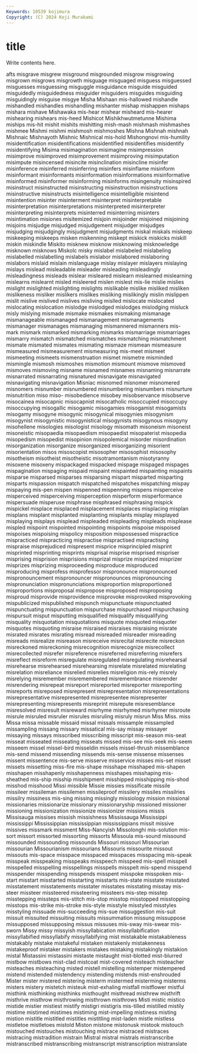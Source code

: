 ```yaml
---
Keywords: 10539 kojimura
Copyright: (C) 2024 Koji Murakami
---
```


# title

Write contents here.



afts misgrave misgrew misground misgrounded misgrow misgrowing misgrown
misgrows misgrowth misguage misguaged misguess misguessed misguesses misguessing misguggle misguidance
misguide misguided misguidedly misguidedness misguider misguiders misguides misguiding misguidingly misguise
misgye Misha Mishaan mis-hallowed mishandle mishandled mishandles mishandling mishanter mishap
mishappen mishaps mishara mishave Mishawaka mis-hear mishear misheard mis-hearer mishearing
mishears mis-heed Mishicot Mishikhwutmetunne Mishima miships mis-hit mishit mishits mishitting
mish-mash mishmash mishmashes mishmee Mishmi mishmi mishmosh mishmoshes Mishna Mishnah
mishnah Mishnaic Mishnayoth Mishnic Mishnical mis-hold Mishongnovi mis-humility misidentification misidentifications
misidentified misidentifies misidentify misidentifying Misima misimagination misimagine misimpression misimprove misimproved
misimprovement misimproving misimputation misimpute misincensed misincite misinclination misincline misinfer misinference
misinferred misinferring misinfers misinflame misinform misinformant misinformants misinformation misinformations misinformative
misinformed misinformer misinforming misinforms misingenuity misinspired misinstruct misinstructed misinstructing misinstruction
misinstructions misinstructive misinstructs misintelligence misintelligible misintend misintention misinter misinterment misinterpret
misinterpretable misinterpretation misinterpretations misinterpreted misinterpreter misinterpreting misinterprets misinterred misinterring misinters
misintimation misiones misitemized misjoin misjoinder misjoined misjoining misjoins misjudge misjudged
misjudgement misjudger misjudges misjudging misjudgingly misjudgment misjudgments miskal miskals miskeep
miskeeping miskeeps misken miskenning miskept miskick miskicks miskill miskin miskindle
Miskito misknew misknow misknowing misknowledge misknown misknows Miskolc misky mislabel
mislabeled mislabeling mislabelled mislabelling mislabels mislabor mislabored mislaboring mislabors mislaid
mislain mislanguage mislay mislayer mislayers mislaying mislays mislead misleadable misleader
misleading misleadingly misleadingness misleads mislear misleared mislearn mislearned mislearning mislearns
mislearnt misled misleered mislen mislest mis-lie mislie mislies mislight mislighted
mislighting mislights mislikable mislike misliked misliken mislikeness misliker mislikers mislikes
misliking mislikingly mislin mislippen mislit mislive mislived mislives misliving mislled
mislocate mislocated mislocating mislocation mislodge mislodged mislodges mislodging misluck misly
mislying mismade mismake mismakes mismaking mismanage mismanageable mismanaged mismanagement mismanagements
mismanager mismanages mismanaging mismannered mismanners mis-mark mismark mismarked mismarking mismarks
mismarriage mismarriages mismarry mismatch mismatched mismatches mismatching mismatchment mismate mismated
mismates mismating mismaze mismean mismeasure mismeasured mismeasurement mismeasuring mis-meet mismeet
mismeeting mismeets mismenstruation mismet mismetre misminded mismingle mismosh mismoshes mismotion
mismount mismove mismoved mismoves mismoving misname misnamed misnames misnaming misnarrate
misnarrated misnarrating misnatured misnavigate misnavigated misnavigating misnavigation Misniac misnomed misnomer
misnomered misnomers misnumber misnumbered misnumbering misnumbers misnurture misnutrition miso miso-
misobedience misobey misobservance misobserve misocainea misocapnic misocapnist misocatholic misoccupied misoccupy
misoccupying misogallic misogamic misogamies misogamist misogamists misogamy misogyne misogynic misogynical
misogynies misogynism misogynist misogynistic misogynistical misogynists misogynous misogyny misohellene misologies
misologist misology misomath misoneism misoneist misoneistic misopaedia misopaedism misopaedist misopaterist
misopedia misopedism misopedist misopinion misopolemical misorder misordination misorganization misorganize misorganized
misorganizing misorient misorientation misos misoscopist misosopher misosophist misosophy misotheism misotheist
misotheistic misotramontanism misotyranny misoxene misoxeny mispackaged mispacked mispage mispaged mispages
mispagination mispaging mispaid mispaint mispainted mispainting mispaints misparse misparsed misparses
misparsing mispart misparted misparting misparts mispassion mispatch mispatched mispatches mispatching
mispay mispaying mis-pen mispen mispenned mispenning mispens misperceive misperceived misperceiving
misperception misperform misperformance mispersuade misperuse misphrase misphrased misphrasing mispick mispickel
misplace misplaced misplacement misplaces misplacing misplan misplans misplant misplanted misplanting
misplants misplay misplayed misplaying misplays misplead mispleaded mispleading mispleads misplease
mispled mispoint mispointed mispointing mispoints mispoise mispoised mispoises mispoising mispolicy
misposition mispossessed mispractice mispracticed mispracticing mispractise mispractised mispractising mispraise misprejudiced
mispresent misprice misprincipled misprint misprinted misprinting misprints misprisal misprise misprised
mispriser misprising misprision misprisions misprizal misprize misprized misprizer misprizes misprizing
misproceeding misproduce misproduced misproducing misprofess misprofessor mispronounce mispronounced mispronouncement mispronouncer
mispronounces mispronouncing mispronunciation mispronunciations misproportion misproportioned misproportions misproposal mispropose misproposed
misproposing misproud misprovide misprovidence misprovoke misprovoked misprovoking mispublicized mispublished mispunch
mispunctuate mispunctuated mispunctuating mispunctuation mispurchase mispurchased mispurchasing mispursuit misput misputting
misqualified misqualify misqualifying misquality misquotation misquotations misquote misquoted misquoter misquotes
misquoting misraise misraised misraises misraising misrate misrated misrates misrating misread
misreaded misreader misreading misreads misrealize misreason misreceive misrecital misrecite misreckon
misreckoned misreckoning misrecognition misrecognize misrecollect misrecollected misrefer misreference misreferred misreferring
misrefers misreflect misreform misregulate misregulated misregulating misrehearsal misrehearse misrehearsed misrehearsing
misrelate misrelated misrelating misrelation misreliance misrelied misrelies misreligion mis-rely misrely
misrelying misremember misremembered misremembrance misrender misrendering misrepeat misreport misreported misreporter
misreporting misreports misreposed misrepresent misrepresentation misrepresentations misrepresentative misrepresented misrepresentee misrepresenter
misrepresenting misrepresents misreprint misrepute misresemblance misresolved misresult misreward misrhyme misrhymed
misrhymer misroute misrule misruled misruler misrules misruling misruly misrun Miss
Miss. miss Missa missa missable missaid missal missals missample missampled
missampling missang missary missatical mis-say missay missayer missaying missays misscribed
misscribing misscript mis-season mis-seat misseat misseated misseating misseats missed mis-see
mis-seek mis-seem misseem missel missel-bird misseldin missels missel-thrush missemblance mis-send
missend missending missends mis-sense missense missenses missent missentence mis-serve misserve
misservice misses mis-set misset missets missetting miss-fire mis-shape misshape misshaped
mis-shapen misshapen misshapenly misshapenness misshapes misshaping mis-sheathed mis-ship misship misshipment
misshipped misshipping mis-shod misshod misshood Missi missible Missie missies missificate
missile missileer missileman missilemen missileproof missilery missiles missilries missilry missiness
mis-sing missing missingly missiology mission missional missionaries missionarize missionary missionaryship
missioned missioner missioning missionization missionize missionizer missions missis Missisauga missises
missish missishness Mississauga Mississippi mississippi Mississippian mississippian mississippians missit missive
missives missmark missment Miss-Nancyish Missolonghi mis-solution mis-sort missort missorted missorting
missorts Missoula mis-sound missound missounded missounding missounds Missouri missouri Missourian
missourian Missourianism missourians Missouris missourite missout missouts mis-space misspace misspaced
misspaces misspacing mis-speak misspeak misspeaking misspeaks misspeech misspeed mis-spell misspell
misspelled misspelling misspellings misspells misspelt mis-spend misspend misspender misspending misspends
misspent misspoke misspoken mis-start misstart misstarted misstarting misstarts mis-state misstate
misstated misstatement misstatements misstater misstates misstating misstay mis-steer missteer missteered
missteering missteers mis-step misstep misstepping missteps mis-stitch mis-stop misstop misstopped
misstopping misstops mis-strike mis-stroke mis-style misstyle misstyled misstyles misstyling missuade
mis-succeeding mis-sue missuggestion mis-suit missuit missuited missuiting missuits missummation missung
missuppose missupposed missupposing missus missuses mis-sway mis-swear mis-sworn Missy missy
missyish missyllabication missyllabification missyllabified missyllabify missyllabifying mist mistakable mistakableness mistakably
mistake mistakeful mistaken mistakenly mistakenness mistakeproof mistaker mistakers mistakes mistaking
mistakingly mistakion mistal Mistassini mistassini mistaste mistaught mist-blotted mist-blurred mistbow
mistbows mist-clad mistcoat mist-covered misteach misteacher misteaches misteaching misted mistell
mistelling mistemper mistempered mistend mistended mistendency mistending mistends mist-enshrouded Mister
mister mistered mistering misterm mistermed misterming misterms misters mistery mistetch
misteuk mist-exhaling mistfall mistflower mistful misthink misthinking misthinks misthought misthread
misthrew misthrift misthrive misthrow misthrowing misthrown misthrows Misti mistic mistico
mistide mistier mistiest mistify mistigri mistigris mis-tilled mistilled mistily mistime
mistimed mistimes mistiming mist-impelling mistiness misting mistion mistitle mistitled mistitles
mistitling mist-laden mistle mistless mistletoe mistletoes mistold Miston mistone mistonusk
mistook mistouch mistouched mistouches mistouching mistrace mistraced mistraces mistracing mistradition
mistrain Mistral mistral mistrals mistranscribe mistranscribed mistranscribing mistranscript mistranscription mistranslate
